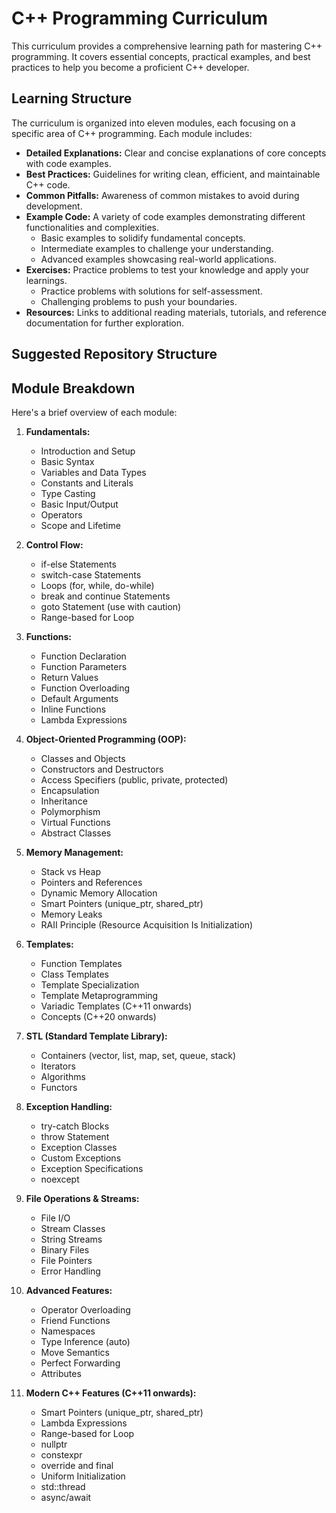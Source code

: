 # C++ Programming Curriculum

This curriculum provides a comprehensive learning path for mastering C++ programming. It covers essential concepts, practical examples, and best practices to help you become a proficient C++ developer.

## Learning Structure

The curriculum is organized into eleven modules, each focusing on a specific area of C++ programming. Each module includes:

* **Detailed Explanations:** Clear and concise explanations of core concepts with code examples.
* **Best Practices:** Guidelines for writing clean, efficient, and maintainable C++ code.
* **Common Pitfalls:** Awareness of common mistakes to avoid during development.
* **Example Code:** A variety of code examples demonstrating different functionalities and complexities.
    * Basic examples to solidify fundamental concepts.
    * Intermediate examples to challenge your understanding.
    * Advanced examples showcasing real-world applications.
* **Exercises:** Practice problems to test your knowledge and apply your learnings.
    * Practice problems with solutions for self-assessment.
    * Challenging problems to push your boundaries.
* **Resources:** Links to additional reading materials, tutorials, and reference documentation for further exploration.

## Suggested Repository Structure

## Module Breakdown

Here's a brief overview of each module:

1. **Fundamentals:**
    * Introduction and Setup
    * Basic Syntax
    * Variables and Data Types
    * Constants and Literals
    * Type Casting
    * Basic Input/Output
    * Operators
    * Scope and Lifetime

2. **Control Flow:**
    * if-else Statements
    * switch-case Statements
    * Loops (for, while, do-while)
    * break and continue Statements
    * goto Statement (use with caution)
    * Range-based for Loop

3. **Functions:**
    * Function Declaration
    * Function Parameters
    * Return Values
    * Function Overloading
    * Default Arguments
    * Inline Functions
    * Lambda Expressions

4. **Object-Oriented Programming (OOP):**
    * Classes and Objects
    * Constructors and Destructors
    * Access Specifiers (public, private, protected)
    * Encapsulation
    * Inheritance
    * Polymorphism
    * Virtual Functions
    * Abstract Classes

5. **Memory Management:**
    * Stack vs Heap
    * Pointers and References
    * Dynamic Memory Allocation
    * Smart Pointers (unique_ptr, shared_ptr)
    * Memory Leaks
    * RAII Principle (Resource Acquisition Is Initialization)

6. **Templates:**
    * Function Templates
    * Class Templates
    * Template Specialization
    * Template Metaprogramming
    * Variadic Templates (C++11 onwards)
    * Concepts (C++20 onwards)

7. **STL (Standard Template Library):**
    * Containers (vector, list, map, set, queue, stack)
    * Iterators
    * Algorithms
    * Functors

8. **Exception Handling:**
    * try-catch Blocks
    * throw Statement
    * Exception Classes
    * Custom Exceptions
    * Exception Specifications
    * noexcept

9. **File Operations & Streams:**
    * File I/O
    * Stream Classes
    * String Streams
    * Binary Files
    * File Pointers
    * Error Handling

10. **Advanced Features:**
    * Operator Overloading
    * Friend Functions
    * Namespaces
    * Type Inference (auto)
    * Move Semantics
    * Perfect Forwarding
    * Attributes

11. **Modern C++ Features (C++11 onwards):**
    * Smart Pointers (unique_ptr, shared_ptr)
    * Lambda Expressions
    * Range-based for Loop
    * nullptr
    * constexpr
    * override and final
    * Uniform Initialization
    * std::thread
    * async/await
